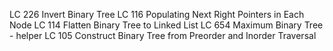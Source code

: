 LC 226 Invert Binary Tree
LC 116 Populating Next Right Pointers in Each Node
LC 114 Flatten Binary Tree to Linked List
LC 654 Maximum Binary Tree - helper
LC 105 Construct Binary Tree from Preorder and Inorder Traversal

